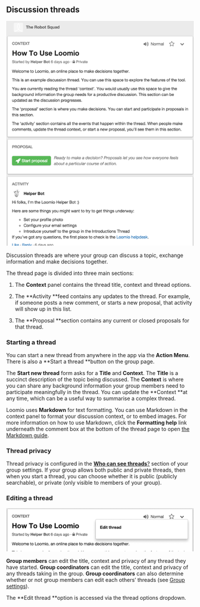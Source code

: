 ## Discussion threads

<img class="screenshot" alt="Discussion thread" src="thread page.png" />

Discussion threads are where your group can discuss a topic, exchange information and make decisions together.

The thread page is divided into three main sections: 

1. The **Context** panel contains the thread title, context and thread options. 

2. The **Activity **feed contains any updates to the thread. For example, if someone posts a new comment, or starts a new proposal, that activity will show up in this list.

3. The **Proposal **section contains any current or closed proposals for that thread.

### Starting a thread

You can start a new thread from anywhere in the app via the **Action Menu**. There is also a **Start a thread **button on the group page. 

The **Start new thread** form asks for a **Title** and **Context**. The **Title** is a succinct description of the topic being discussed. The **Context** is where you can share any background information your group members need to participate meaningfully in the thread. You can update the **Context **at any time, which can be a useful way to summarise a complex thread.

Loomio uses **Markdown** for text formatting. You can use Markdown in the context panel to format your discussion context, or to embed images. For more information on how to use Markdown, click the **Formatting help** link underneath the comment box at the bottom of the thread page to open [the Markdown guide](https://loomio.org/markdown). 

### Thread privacy

Thread privacy is configured in the [**Who can see threads**?](group_settings.html#who-can-see-threads) section of your group settings. If your group allows both public and private threads, then when you start a thread, you can choose whether it is public (publicly searchable), or private (only visible to members of your group).

### Editing a thread

<img class="screenshot" alt="Discussion thread options dropdown" src="edit thread.png" />

**Group members** can edit the title, context and privacy of any thread they have started. **Group coordinators** can edit the title, context and privacy of any threads taking in the group. **Group coordinators** can also determine whether or not group members can edit each others’ threads (see [Group settings](group_settings.html)).

The **Edit thread **option is accessed via the thread options dropdown.
